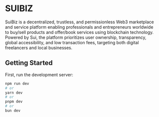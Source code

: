 # SUIBIZ

SuiBiz is a decentralized, trustless, and permissionless Web3 marketplace and service platform enabling professionals and entrepreneurs worldwide to buy/sell products and offer/book services using blockchain technology. Powered by Sui, the platform prioritizes user ownership, transparency, global accessibility, and low transaction fees, targeting both digital freelancers and local businesses.

## Getting Started

First, run the development server:

```bash
npm run dev
# or
yarn dev
# or
pnpm dev
# or
bun dev
```